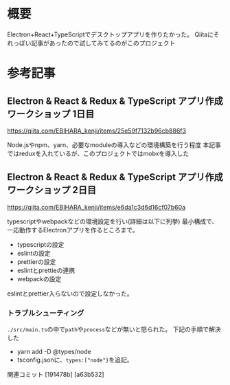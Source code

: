 # 概要
Electron+React+TypeScriptでデスクトップアプリを作りたかった。
Qiitaにそれっぽい記事があったので試してみてるのがこのプロジェクト


# 参考記事

## Electron & React & Redux & TypeScript アプリ作成ワークショップ 1日目

https://qiita.com/EBIHARA_kenji/items/25e59f7132b96cb886f3

Node.jsやnpm、yarn、必要なmoduleの導入などの環境構築を行う程度
本記事ではreduxを入れているが、このプロジェクトではmobxを導入した

## Electron & React & Redux & TypeScript アプリ作成ワークショップ 2日目

https://qiita.com/EBIHARA_kenji/items/e6da1c3d6d16cf07b60a

typescriptやwebpackなどの環境設定を行い(詳細は以下に列挙)
最小構成で、一応動作するElectronアプリを作るところまで。

- typescriptの設定
- eslintの設定
- prettierの設定
- eslintとprettieの連携
- webpackの設定

eslintとprettier入らないので設定しなかった。

### トラブルシューティング

`./src/main.ts`の中で`path`や`process`などが無いと怒られた。
下記の手順で解決した
- yarn add -D @types/node
- tsconfig.jsonに、`types:["node"}`を追記。

関連コミット [191478b] [a63b532]